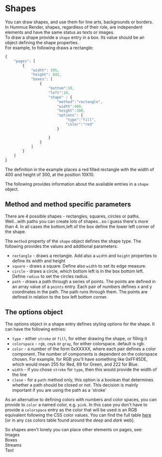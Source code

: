 # Shapes

You can draw shapes, and use them for line arts, backgrounds or borders. In Hummus Render, shapes, regardless of their role, are independent elements and have the same status as texts or images.  
To draw a shape provide a `shape` entry in a box. Its value should be an object defining the shape properties.   
For example, to following draws a rectangle:

```javascript
{
	"pages": [
		{
			"width": 595,
			"height": 842,
			"boxes": [
				{
					"bottom":10,
					"left":10,
					"shape" : {
						"method":"rectangle",
						"width":400,
						"height":300,
						"options": {
							"type":"fill",
							"color":"red"
						}

					}
				}
			]
		}
	]
}
```

The definition in the example places a red filled rectangle with the width of 400 and height of 300, at the position 10X10.

The following provides information about the available entries in a `shape` object.

## Method and method specific parameters

There are 4 possible shapes - rectangles, squares, circles or paths. Well...with paths you can create lots of shapes...so i guess there's more than 4.
In all cases the bottom,left of the box define the lower left corner of the shape.

The `method` property of the `shape` object defines the shape type. The following provides the values and additional parameters:

* `rectangle` - draws a rectangle. Add also a `width` and `height` properties to define its width and height
* `square` - draws a square. Define also `width` to set its edge measure.
* `circle` - draws a circle, which bottom left is in the box bottom left. Define `radius` to set the circles radius.
* `path` - draws a path through a series of points. The points are defined in an array value of a `points` entry. Each pair of numbers defines x and y coordinates in the path. The path runs through them. The points are defined in relation to the box left bottom corner.

## The options object

The options object in a shape entry defines styling options for the shape. It can have the following entries:
* `type` - either `stroke` or `fill`, for either drawing the shape, or filling it
* `colorspace` - `rgb`, `cmyk` or `gray`, for either colorspace. default is rgb.
* `color` - a number of the form 0xXXXXX, where each pair defines a color component. The number of components is dependent on the colorspace chosen. For example, for RGB you'll have something like 0xFF45DE, which would mean 255 for Red, 69 for Green, and 222 for Blue.
* `width` - if you chose `stroke` for `type`, then this would provide the width of the line
* `close` - for a `path` method only, this option is a boolean that determines whether a path should be closed or not. This decision is mainly important if you are using the path as a 'stroke'

As an alternative to defining colors with numbers and color spaces, you can provide to `color` a named color, e.g. `pink`. In this case you don't have to provide a `colorspace` entry as the color that will be used is an RGB equivalent following the CSS color values. You can find the full table [here](https://github.com/galkahana/HummusJS/blob/master/src/CSSColors.h) [or in any css colors table found around the *deep* and *dark* web].

So shapes aren't lonely you can place other elements on pages, see:   
<a ui-sref="documentation.jobticket.images">Images</a>   
<a ui-sref="documentation.jobticket.boxes">Boxes</a>   
<a ui-sref="documentation.jobticket.streams">Streams</a>    
<a ui-sref="documentation.jobticket.text">Text</a>   
